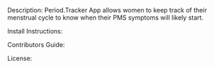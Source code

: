 
Description: Period.Tracker App allows women to keep track of their menstrual cycle to know when their PMS symptoms will likely start.

Install Instructions: 

Contributors Guide:

License: